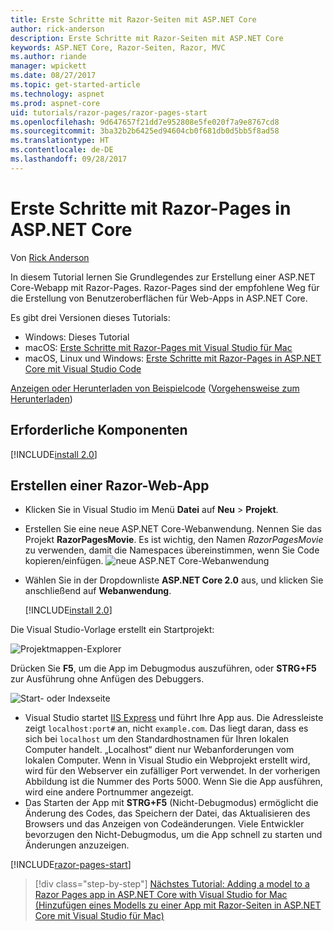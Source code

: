 ```yaml
---
title: Erste Schritte mit Razor-Seiten mit ASP.NET Core
author: rick-anderson
description: Erste Schritte mit Razor-Seiten mit ASP.NET Core
keywords: ASP.NET Core, Razor-Seiten, Razor, MVC
ms.author: riande
manager: wpickett
ms.date: 08/27/2017
ms.topic: get-started-article
ms.technology: aspnet
ms.prod: aspnet-core
uid: tutorials/razor-pages/razor-pages-start
ms.openlocfilehash: 9d647657f21dd7e952808e5fe020f7a9e8767cd8
ms.sourcegitcommit: 3ba32b2b6425ed94604cb0f681db0d5bb5f8ad58
ms.translationtype: HT
ms.contentlocale: de-DE
ms.lasthandoff: 09/28/2017
---
```

# <a name="get-started-with-razor-pages-in-aspnet-core"></a>Erste Schritte mit Razor-Pages in ASP.NET Core

Von [Rick Anderson](https://twitter.com/RickAndMSFT)

In diesem Tutorial lernen Sie Grundlegendes zur Erstellung einer ASP.NET Core-Webapp mit Razor-Pages. Razor-Pages sind der empfohlene Weg für die Erstellung von Benutzeroberflächen für Web-Apps in ASP.NET Core.

Es gibt drei Versionen dieses Tutorials:

* Windows: Dieses Tutorial
* macOS: [Erste Schritte mit Razor-Pages mit Visual Studio für Mac](xref:tutorials/razor-pages-mac/razor-pages-start)
* macOS, Linux und Windows: [Erste Schritte mit Razor-Pages in ASP.NET Core mit Visual Studio Code](xref:tutorials/razor-pages-vsc/razor-pages-start)

[Anzeigen oder Herunterladen von Beispielcode](https://github.com/aspnet/Docs/tree/master/aspnetcore/tutorials/razor-pages/razor-pages-start/sample/RazorPagesMovie) ([Vorgehensweise zum Herunterladen](xref:tutorials/index#how-to-download-a-sample))

## <a name="prerequisites"></a>Erforderliche Komponenten

[!INCLUDE[install 2.0](../../includes/install2.0.md)]

## <a name="create-a-razor-web-app"></a>Erstellen einer Razor-Web-App

* Klicken Sie in Visual Studio im Menü **Datei** auf **Neu** > **Projekt**.
* Erstellen Sie eine neue ASP.NET Core-Webanwendung. Nennen Sie das Projekt **RazorPagesMovie**. Es ist wichtig, den Namen *RazorPagesMovie* zu verwenden, damit die Namespaces übereinstimmen, wenn Sie Code kopieren/einfügen.
  ![neue ASP.NET Core-Webanwendung](../../mvc/razor-pages/index/_static/np.png)
* Wählen Sie in der Dropdownliste **ASP.NET Core 2.0** aus, und klicken Sie anschließend auf **Webanwendung**.

  [!INCLUDE[install 2.0](../../includes/dotnetcore-on-dotnetfx-vs.md)]

Die Visual Studio-Vorlage erstellt ein Startprojekt:

![Projektmappen-Explorer](razor-pages-start/_static/se.png)

Drücken Sie **F5**, um die App im Debugmodus auszuführen, oder **STRG+F5** zur Ausführung ohne Anfügen des Debuggers.

![Start- oder Indexseite](razor-pages-start/_static/home.png)

* Visual Studio startet [IIS Express](https://docs.microsoft.com/iis/extensions/introduction-to-iis-express/iis-express-overview) und führt Ihre App aus. Die Adressleiste zeigt `localhost:port#` an, nicht `example.com`. Das liegt daran, dass es sich bei `localhost` um den Standardhostnamen für Ihren lokalen Computer handelt. „Localhost“ dient nur Webanforderungen vom lokalen Computer. Wenn in Visual Studio ein Webprojekt erstellt wird, wird für den Webserver ein zufälliger Port verwendet. In der vorherigen Abbildung ist die Nummer des Ports 5000. Wenn Sie die App ausführen, wird eine andere Portnummer angezeigt.
* Das Starten der App mit **STRG+F5** (Nicht-Debugmodus) ermöglicht die Änderung des Codes, das Speichern der Datei, das Aktualisieren des Browsers und das Anzeigen von Codeänderungen. Viele Entwickler bevorzugen den Nicht-Debugmodus, um die App schnell zu starten und Änderungen anzuzeigen.

[!INCLUDE[razor-pages-start](../../includes/RP/razor-pages-start.md)]

>[!div class="step-by-step"]
[Nächstes Tutorial: Adding a model to a Razor Pages app in ASP.NET Core with Visual Studio for Mac (Hinzufügen eines Modells zu einer App mit Razor-Seiten in ASP.NET Core mit Visual Studio für Mac)](xref:tutorials/razor-pages/model)
